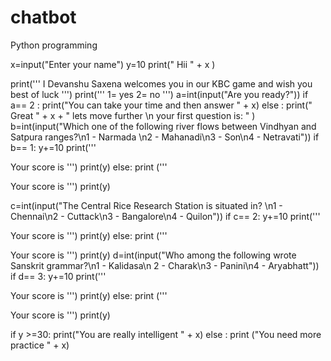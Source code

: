# chatbot
Python programming

x=input("Enter your name")
y=10
print("  Hii  " + x )


print(''' 
 I Devanshu Saxena 
welcomes you in our KBC game
and wish you best of luck 
     ''')
print('''
1= yes
2= no
''')
a=int(input("Are you ready?"))
if a== 2 :
	print("You can take your time and then answer " + x)
else :
	print(" Great " + x + " lets move further \n your first question is: " )
b=int(input("Which one of the following river flows between Vindhyan and Satpura ranges?\n1 - Narmada \n2 - Mahanadi\n3 - Son\n4 - Netravati"))
if b== 1:
	y+=10
	print(''' 
	
Your score is ''')
	print(y)
else:
	print ('''
	
Your score is ''')
	print(y)
	
c=int(input("The Central Rice Research Station is situated in? \n1 - Chennai\n2 - Cuttack\n3 - Bangalore\n4 - Quilon"))
if c== 2:
	y+=10
	print(''' 
	
Your score is ''')
	print(y)
else:
	print ('''
	
Your score is ''')
	print(y)
d=int(input("Who among the following wrote Sanskrit grammar?\n1 - Kalidasa\n 2 - Charak\n3 - Panini\n4 - Aryabhatt"))
if d== 3:
	y+=10
	print(''' 
	
Your score is ''')
	print(y)
else:
	print ('''
	
Your score is ''')
	print(y)

if y >=30:
	print("You are really intelligent " + x)
else :
	print ("You need more practice " + x)
